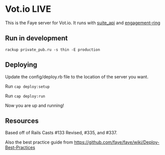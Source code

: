 # Vot.io LIVE

This is the Faye server for Vot.io. It runs with [suite_api](https://github.com/cremalab/suite_api) and [engagement-ring](https://github.com/cremalab/engagement-ring)

## Run in development

`rackup private_pub.ru -s thin -E production`


## Deploying

Update the config/deploy.rb file to the location of the server you want.

Run `cap deploy:setup`

Run `cap deploy:run`

Now you are up and running!

## Resources

Based off of Rails Casts #133 Revised, #335, and #337.

Also the best practice guide from https://github.com/faye/faye/wiki/Deploy-Best-Practices
